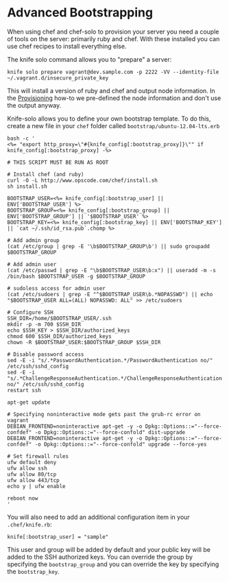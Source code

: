 # Advanced Bootstrapping

When using chef and chef-solo to provision your server you need a couple of tools on the server: primarily ruby and chef. With these installed you can use chef recipes to install everything else. 

The knife solo command allows you to "prepare" a server:

    knife solo prepare vagrant@dev.sample.com -p 2222 -VV --identity-file ~/.vagrant.d/insecure_private_key

This will install a version of ruby and chef and output node information. In the [Provisioning](provisioning.md) how-to we pre-defined the node information and don't use the output anyway. 

Knife-solo allows you to define your own bootstrap template. To do this, create a new file in your `chef` folder called `bootstrap/ubuntu-12.04-lts.erb`

    bash -c '
    <%= "export http_proxy=\"#{knife_config[:bootstrap_proxy]}\"" if knife_config[:bootstrap_proxy] -%>

    # THIS SCRIPT MUST BE RUN AS ROOT

    # Install chef (and ruby)
    curl -O -L http://www.opscode.com/chef/install.sh
    sh install.sh

    BOOTSTRAP_USER=<%= knife_config[:bootstrap_user] || ENV['BOOTSTRAP_USER'] %>
    BOOTSTRAP_GROUP=<%= knife_config[:bootstrap_group] || ENV['BOOTSTRAP_GROUP'] || '$BOOTSTRAP_USER' %>
    BOOTSTRAP_KEY=<%= knife_config[:bootstrap_key] || ENV['BOOTSTRAP_KEY'] || `cat ~/.ssh/id_rsa.pub`.chomp %>

    # Add admin group
    (cat /etc/group | grep -E '\b$BOOTSTRAP_GROUP\b') || sudo groupadd $BOOTSTRAP_GROUP

    # Add admin user
    (cat /etc/passwd | grep -E "\b$BOOTSTRAP_USER\b:x") || useradd -m -s /bin/bash $BOOTSTRAP_USER -g $BOOTSTRAP_GROUP

    # sudoless access for admin user
    (cat /etc/sudoers | grep -E "^$BOOTSTRAP_USER\b.*NOPASSWD") || echo "$BOOTSTRAP_USER ALL=(ALL) NOPASSWD: ALL" >> /etc/sudoers

    # Configure SSH
    SSH_DIR=/home/$BOOTSTRAP_USER/.ssh
    mkdir -p -m 700 $SSH_DIR
    echo $SSH_KEY > $SSH_DIR/authorized_keys
    chmod 600 $SSH_DIR/authorized_keys
    chown -R $BOOTSTRAP_USER:$BOOTSTRAP_GROUP $SSH_DIR

    # Disable password access
    sed -E -i "s/.*PasswordAuthentication.*/PasswordAuthentication no/" /etc/ssh/sshd_config
    sed -E -i "s/.*ChallengeResponseAuthentication.*/ChallengeResponseAuthentication no/" /etc/ssh/sshd_config
    restart ssh

    apt-get update

    # Specifying noninteractive mode gets past the grub-rc error on vagrant
    DEBIAN_FRONTEND=noninteractive apt-get -y -o Dpkg::Options::="--force-confdef" -o Dpkg::Options::="--force-confold" dist-upgrade
    DEBIAN_FRONTEND=noninteractive apt-get -y -o Dpkg::Options::="--force-confdef" -o Dpkg::Options::="--force-confold" upgrade --force-yes

    # Set firewall rules
    ufw default deny
    ufw allow ssh
    ufw allow 80/tcp
    ufw allow 443/tcp
    echo y | ufw enable

    reboot now
    '

You will also need to add an additional configuration item in your `.chef/knife.rb`:

    knife[:bootstrap_user] = "sample"
    
This user and group will be added by default and your public key will be added to the SSH authorized keys. You can override the group by specifying the `bootstrap_group` and you can override the key by specifying the `bootstrap_key`. 

